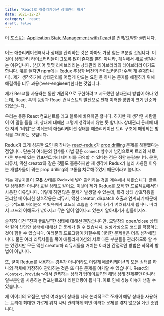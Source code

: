 ```yaml
---
title: 'React로 애플리케이션 상태관리 하기'
date: 2021-12-27
category: 'react'
draft: false
---
```


이 포스트는 [Application State Management with React](https://kentcdodds.com/blog/application-state-management-with-react)를 번역/요약한 글입니다.

<hr class="custom-hr">

어느 애플리케이션에서나 상태를 관리하는 것은 아마도 가장 힘든 부분일 것입니다. 이것이 상태관리 라이브러리들이 그토록 많이 존재할 뿐만 아니라, 계속해서 새로 생겨나는 이유입니다. (심지어 몇몇 라이브러리는 상태관리 라이브러리의 라이브러리 이기도 합니다. 예를 들자면 npm에는  Redux 추상화 버전의 라이브러리가 수백 개 존재합니다). 제가 생각하기에 상태관리를 어렵게 만드는 요인 중 하나는 문제를 해결하기 위해 해결책을 너무 과용(over-engineer)한다는 것입니다.

제가 React를 사용하는 동안 개인적으로 구현하려고 시도했던 상태관리 방법이 하나 있는데, React 훅의 등장과 React 컨텍스트의 발전으로 인해 이러한 방법이 크게 단순화되었습니다.

우리는 종종 React 컴포넌트를 레고 블록에 비유하곤 합니다. 하지만 제 생각엔 사람들이 이 말을 들을 때, 상태에 대해선 그렇게 생각하지 않는 듯 합니다. 상태관리 문제에 대한 저의 "비법"은 여러분의 애플리케이션 상태를 애플리케이션 트리 구조에 매핑되는 방식을 고려하는 것입니다.

Redux가 크게 성공한 요인 중 하나는 [react-redux](https://www.npmjs.com/package/react-redux)가 [prop drilling](https://kentcdodds.com/blog/prop-drilling) 문제를 해결했다는 점입니다. 단순히 여러분의 함수를 마법 같은 `connect` 함수에 넘김으로써 트리의 서로 다른 부분에 있는 컴포넌트끼리 데이터를 공유할 수 있다는 점은 정말 놀랍습니다. 물론, 리듀서, 액션 creator와 같은 것들도 훌륭하지만 제 생각에 Redux가 널리 사용된 이유는 개발자들이 겪는 prop drilling의 고통을 치료해주었기 때문이라고 봅니다.

저는 개발자들이 **모든** 상태를 Redux에 넣어 관리하는 것을 계속해서 봐왔습니다. 글로벌 상태뿐만 아니라 로컬 상태도 같이요. 이것이 제가 Redux를 오직 한 프로젝트에서만 사용한 이유입니다. 이렇게 하면 많은 문제가 발생할 수 있는데, 특히 상태 상호작용을 관리할 때 이러한 상호작용은 리듀서, 액션 creator, dispatch 호출과 연계되기 때문에 궁극적으로 여러분의 머릿속에서 코드의 흐름을 추적해나가기 어려워지게 됩니다. 따라서 코드의 이해도가 낮아지고 무슨 일이 일어나고 있는지 알아내기가 힘들어지죠.

솔직히 이건 "진짜 글로벌"한 상태에 대해선 괜찮습니다만, 모달창의 open/close 상태와 같이 간단한 상태에 대해선 큰 문제가 될 수 있습니다. 설상가상으로 코드를 확장하는 것이 힘들 수 있습니다. 여러분의 프로그램이 커질수록 이러한 문제들은 더욱 심각해집니다. 물론 여러 리듀서들을 묶어 애플리케이션의 서로 다른 부분들을 관리하도록 할 수는 있겠지만 모든 액션 creator와 리듀서들을 거치는 이러한 간접적인 방법은 최적의 방법이 아닙니다.

또, 굳이 Redux를 사용하는 경우가 아니더라도 이렇게 애플리케이션의 모든 상태를 하나의 객체에 저장하여 관리하는 것은 또 다른 문제를 야기할 수 있습니다. React의 `<Context.Provider>`에서 관리하는 상태가 업데이트되면 해당 상태 전체뿐만 아니라 일부분만을 사용하는 컴포넌트조차 리렌더링이 됩니다. 이로 인해 성능 이슈가 생길 수 있습니다.

제 이야기의 요점은, 만약 여러분이 상태를 더욱 논리적으로 쪼개어 해당 상태를 사용하는 트리에 최대한 가깝게 위치 시켜 관리하게 되면 이러한 문제를 겪지 않으실 거란 뜻입니다.